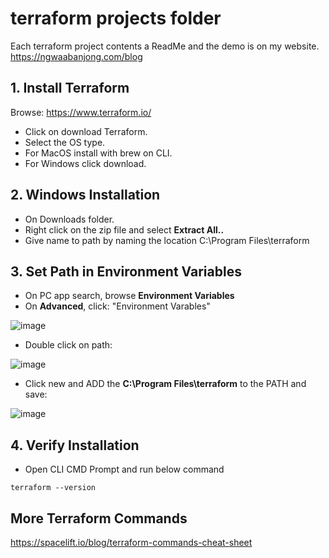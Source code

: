 # terraform projects folder
Each terraform project contents a ReadMe and the demo is on my website.  
https://ngwaabanjong.com/blog

## 1. Install Terraform
Browse: https://www.terraform.io/
- Click on download Terraform.
- Select the OS type.
- For MacOS install with brew on CLI.
- For Windows click download.

## 2. Windows Installation
- On Downloads folder.
- Right click on the zip file and select **Extract All..**
- Give name to path by naming the location C:\Program Files\terraform

## 3. Set Path in Environment Variables
- On PC app search, browse **Environment Variables**
- On **Advanced**, click: "Environment Varables"

![image](https://github.com/Ngwaabanjong/terraform-projects/assets/86162181/656c046e-53bf-4e63-a4a0-910c4213af39)
- Double click on path:
  
![image](https://github.com/Ngwaabanjong/terraform-projects/assets/86162181/a3ddefa3-489a-4c46-8fa7-2ea7fcc63eec)
- Click new and ADD the **C:\Program Files\terraform** to the PATH and save:

![image](https://github.com/Ngwaabanjong/terraform-projects/assets/86162181/6baaa346-41f7-4a89-bf0d-3a199616fdc0)

## 4. Verify Installation
- Open CLI CMD Prompt and run below command
```
terraform --version
```
## More Terraform Commands
https://spacelift.io/blog/terraform-commands-cheat-sheet






